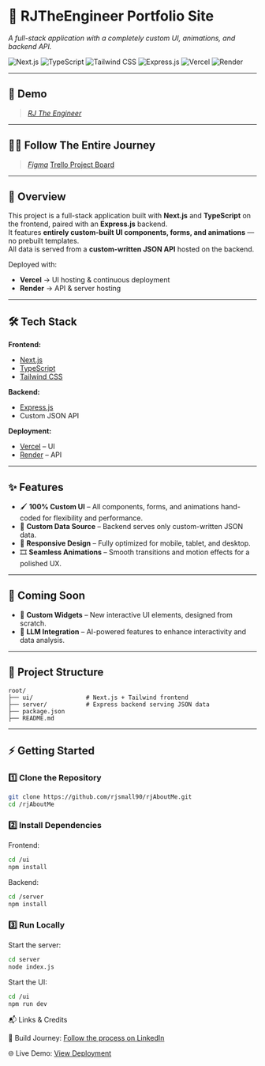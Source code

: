 # 📂 **RJTheEngineer Portfolio Site**
_A full-stack application with a completely custom UI, animations, and backend API._

![Next.js](https://img.shields.io/badge/Next.js-000000?style=for-the-badge&logo=nextdotjs&logoColor=white)
![TypeScript](https://img.shields.io/badge/TypeScript-3178C6?style=for-the-badge&logo=typescript&logoColor=white)
![Tailwind CSS](https://img.shields.io/badge/Tailwind_CSS-38B2AC?style=for-the-badge&logo=tailwind-css&logoColor=white)
![Express.js](https://img.shields.io/badge/Express.js-000000?style=for-the-badge&logo=express&logoColor=white)
![Vercel](https://img.shields.io/badge/Vercel-000000?style=for-the-badge&logo=vercel&logoColor=white)
![Render](https://img.shields.io/badge/Render-46E3B7?style=for-the-badge&logo=render&logoColor=black)

---

## 📸 **Demo**
> [_RJ The Engineer_](https://rj-about-me-rj-smalls-projects.vercel.app/)

---

## 🚶🏾 **Follow The Entire Journey**
> [_Figma_](https://www.figma.com/proto/xS1RkAc1sCVcnH2R41NHNd/portfolio-draft?node-id=0-1&t=aw24DxPlIp2tnpvk-1)
> [ Trello Project Board ](https://trello.com/invite/b/688c2343d23c3465b1d91cd4/ATTI77605251430f70f39e99f7a571a8ab96F9723C73/ui-components)

---


## 🚀 **Overview**
This project is a full-stack application built with **Next.js** and **TypeScript** on the frontend, paired with an **Express.js** backend.  
It features **entirely custom-built UI components, forms, and animations** — no prebuilt templates.  
All data is served from a **custom-written JSON API** hosted on the backend.

Deployed with:
- **Vercel** → UI hosting & continuous deployment  
- **Render** → API & server hosting  

---

## 🛠 **Tech Stack**

**Frontend:**
- [Next.js](https://nextjs.org/)
- [TypeScript](https://www.typescriptlang.org/)
- [Tailwind CSS](https://tailwindcss.com/)

**Backend:**
- [Express.js](https://expressjs.com/)
- Custom JSON API

**Deployment:**
- [Vercel](https://vercel.com/) – UI
- [Render](https://render.com/) – API

---

## ✨ **Features**
- 🖌 **100% Custom UI** – All components, forms, and animations hand-coded for flexibility and performance.  
- 📡 **Custom Data Source** – Backend serves only custom-written JSON data.  
- 📱 **Responsive Design** – Fully optimized for mobile, tablet, and desktop.  
- 🎞 **Seamless Animations** – Smooth transitions and motion effects for a polished UX.  

---

## 🔮 **Coming Soon**
- 🧩 **Custom Widgets** – New interactive UI elements, designed from scratch.  
- 🤖 **LLM Integration** – AI-powered features to enhance interactivity and data analysis.  

---

## 📂 **Project Structure**
```shell
root/
├── ui/               # Next.js + Tailwind frontend
├── server/           # Express backend serving JSON data
├── package.json
├── README.md
```

---

## ⚡ **Getting Started**

### 1️⃣ Clone the Repository
```bash
git clone https://github.com/rjsmall90/rjAboutMe.git
cd /rjAboutMe
```

### 2️⃣ Install Dependencies
Frontend:
```bash
cd /ui
npm install
```

Backend:
```bash
cd /server
npm install
```

### 3️⃣ Run Locally
Start the server:
```bash
cd server
node index.js
```
Start the UI:
```bash
cd /ui
npm run dev
```

📬 Links & Credits

🔗 Build Journey: [Follow the process on LinkedIn](https://linkedin.com/in/ryansmall90)

🌐 Live Demo: [View Deployment](https://rj-about-me-rj-smalls-projects.vercel.app/)


